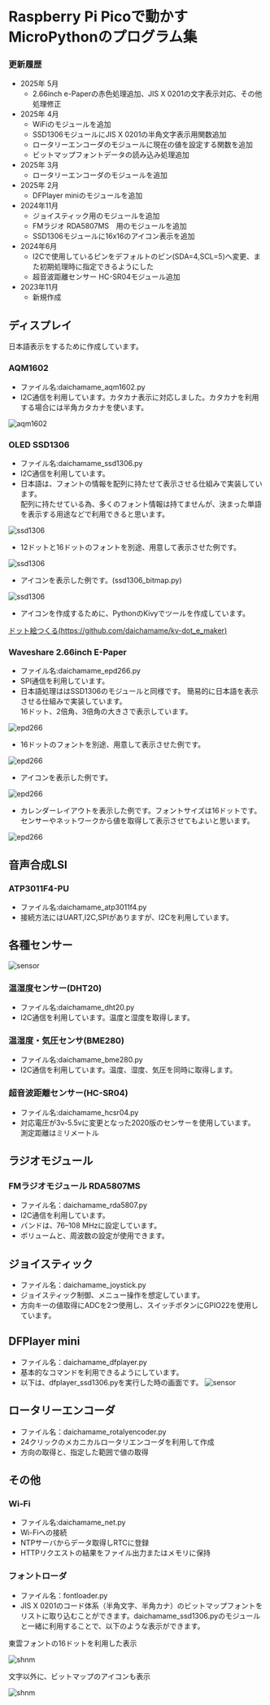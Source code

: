 # Raspberry Pi Picoで動かすMicroPythonのプログラム集


### 更新履歴 ###
  * 2025年 5月
    - 2.66inch e-Paperの赤色処理追加、JIS X 0201の文字表示対応、その他処理修正
  * 2025年 4月
    - WiFiのモジュールを追加
    - SSD1306モジュールにJIS X 0201の半角文字表示用関数追加
    - ロータリーエンコーダのモジュールに現在の値を設定する関数を追加
    - ビットマップフォントデータの読み込み処理追加
  * 2025年 3月
    - ロータリーエンコーダのモジュールを追加
  * 2025年 2月
    - DFPlayer miniのモジュールを追加
  * 2024年11月
    - ジョイスティック用のモジュールを追加
    - FMラジオ RDA5807MS　用のモジュールを追加
    - SSD1306モジュールに16x16のアイコン表示を追加
  * 2024年6月
    - I2Cで使用しているピンをデフォルトのピン(SDA=4,SCL=5)へ変更、また初期処理時に指定できるようにした
    - 超音波距離センサー HC-SR04モジュール追加
  * 2023年11月
    - 新規作成

## ディスプレイ

日本語表示をするために作成しています。

### AQM1602
* ファイル名:daichamame_aqm1602.py
* I2C通信を利用しています。カタカナ表示に対応しました。カタカナを利用する場合には半角カタカナを使います。

![aqm1602](img/aqm1602_1.png)


### OLED SSD1306
* ファイル名:daichamame_ssd1306.py
* I2C通信を利用しています。
* 日本語は、フォントの情報を配列に持たせて表示させる仕組みで実装しています。<br>
配列に持たせている為、多くのフォント情報は持てませんが、決まった単語を表示する用途などで利用できると思います。

![ssd1306](img/ssd1306_0.png)

* 12ドットと16ドットのフォントを別途、用意して表示させた例です。<br>

![ssd1306](img/ssd1306_1.png)


* アイコンを表示した例です。(ssd1306_bitmap.py)

![ssd1306](img/ssd1306_2.png)


* アイコンを作成するために、PythonのKivyでツールを作成しています。

[ドット絵つくる(https://github.com/daichamame/kv-dot_e_maker)](https://github.com/daichamame/kv-dot_e_maker)


### Waveshare 2.66inch E-Paper
* ファイル名:daichamame_epd266.py
* SPI通信を利用しています。
* 日本語処理ははSSD1306のモジュールと同様です。
簡易的に日本語を表示させる仕組みで実装しています。<br>
16ドット、2倍角、3倍角の大きさで表示しています。

![epd266](img/epd266_1.png)


* 16ドットのフォントを別途、用意して表示させた例です。

![epd266](img/epd266_2.png)

* アイコンを表示した例です。

![epd266](img/epd266_3.png)

* カレンダーレイアウトを表示した例です。フォントサイズは16ドットです。センサーやネットワークから値を取得して表示させてもよいと思います。

![epd266](img/epd266_4.png)

## 音声合成LSI
### ATP3011F4-PU
* ファイル名:daichamame_atp3011f4.py
* 接続方法にはUART,I2C,SPIがありますが、I2Cを利用しています。

## 各種センサー

![sensor](img/sensor_1.png)


### 温湿度センサー(DHT20)
* ファイル名:daichamame_dht20.py
* I2C通信を利用しています。温度と湿度を取得します。

### 温湿度・気圧センサ(BME280)
* ファイル名:daichamame_bme280.py
* I2C通信を利用しています。温度、湿度、気圧を同時に取得します。

### 超音波距離センサー(HC-SR04)
* ファイル名:daichamame_hcsr04.py
* 対応電圧が3v-5.5vに変更となった2020版のセンサーを使用しています。<br>
測定距離はミリメートル


## ラジオモジュール ##
### FMラジオモジュール RDA5807MS ###
* ファイル名：daichamame_rda5807.py
* I2C通信を利用しています。
* バンドは、76–108 MHzに設定しています。
* ボリュームと、周波数の設定が使用できます。

## ジョイスティック ##
* ファイル名：daichamame_joystick.py
* ジョイスティック制御、メニュー操作を想定しています。
* 方向キーの値取得にADCを2つ使用し、スイッチボタンにGPIO22を使用しています。

## DFPlayer mini ##
* ファイル名：daichamame_dfplayer.py
* 基本的なコマンドを利用できるようにしています。
* 以下は、dfplayer_ssd1306.pyを実行した時の画面です。
![sensor](img/dfplayer.png)

## ロータリーエンコーダ ##
* ファイル名：daichamame_rotalyencoder.py
* 24クリックのメカニカルロータリエンコーダを利用して作成
* 方向の取得と、指定した範囲で値の取得


## その他 ##
### Wi-Fi ###
* ファイル名:daichamame_net.py
* Wi-Fiへの接続
* NTPサーバからデータ取得しRTCに登録
* HTTPリクエストの結果をファイル出力またはメモリに保持

### フォントローダ ###
* ファイル名：fontloader.py
* JIS X 0201のコード体系（半角文字、半角カナ）のビットマップフォントをリストに取り込むことができます。daichamame_ssd1306.pyのモジュールと一緒に利用することで、以下のような表示ができます。

東雲フォントの16ドットを利用した表示

![shnm](img/ssd1306_3.png)

文字以外に、ビットマップのアイコンも表示

![shnm](img/ssd1306_4.png)
